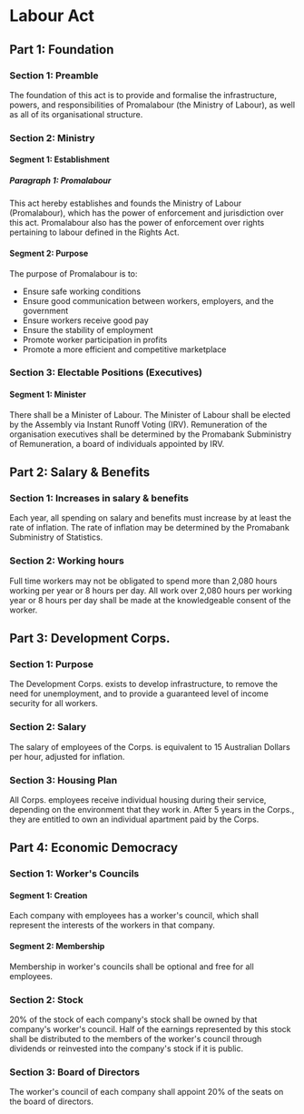 # Labour Act


## Part 1: Foundation

### Section 1: Preamble
The foundation of this act is to provide and formalise the infrastructure, powers, and responsibilities of Promalabour (the Ministry of Labour), as well as all of its organisational structure.

### Section 2: Ministry

#### Segment 1: Establishment

##### Paragraph 1: Promalabour
This act hereby establishes and founds the Ministry of Labour (Promalabour), which has the power of enforcement and jurisdiction over this act. Promalabour also has the power of enforcement over rights pertaining to labour defined in the Rights Act.

#### Segment 2: Purpose
The purpose of Promalabour is to: 

- Ensure safe working conditions
- Ensure good communication between workers, employers, and the government
- Ensure workers receive good pay
- Ensure the stability of employment
- Promote worker participation in profits
- Promote a more efficient and competitive marketplace

### Section 3: Electable Positions (Executives)

#### Segment 1: Minister
There shall be a Minister of Labour. The Minister of Labour shall be elected by the Assembly via Instant Runoff Voting (IRV). Remuneration of the organisation executives shall be determined by the Promabank Subministry of Remuneration, a board of individuals appointed by IRV.


## Part 2: Salary & Benefits

### Section 1: Increases in salary & benefits
Each year, all spending on salary and benefits must increase by at least the rate of inflation. The rate of inflation may be determined by the Promabank Subministry of Statistics.

### Section 2: Working hours
Full time workers may not be obligated to spend more than 2,080 hours working per year or 8 hours per day. All work over 2,080 hours per working year or 8 hours per day shall be made at the knowledgeable consent of the worker.


## Part 3: Development Corps.

### Section 1: Purpose
The Development Corps. exists to develop infrastructure, to remove the need for unemployment, and to provide a guaranteed level of income security for all workers.

### Section 2: Salary
The salary of employees of the Corps. is equivalent to 15 Australian Dollars per hour, adjusted for inflation.

### Section 3: Housing Plan

All Corps. employees receive individual housing during their service, depending on the environment that they work in. After 5 years in the Corps., they are entitled to own an individual apartment paid by the Corps.


## Part 4: Economic Democracy

### Section 1: Worker's Councils

#### Segment 1: Creation
Each company with employees has a worker's council, which shall represent the interests of the workers in that company.

#### Segment 2: Membership
Membership in worker's councils shall be optional and free for all employees.

### Section 2: Stock
20% of the stock of each company's stock shall be owned by that company's worker's council. Half of the earnings represented by this stock shall be distributed to the members of the worker's council through dividends or reinvested into the company's stock if it is public.

### Section 3: Board of Directors
The worker's council of each company shall appoint 20% of the seats on the board of directors.
